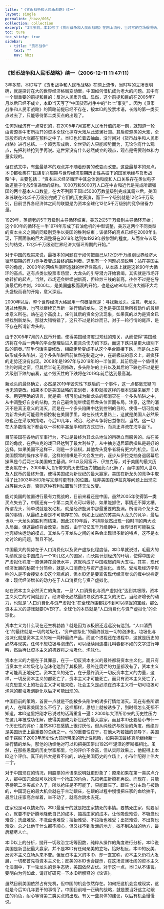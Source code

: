 ```yaml
---
title: "《货币战争和人民币战略》续一"
layout: single
permalink: /hbzz/005/
collection: collection
excerpt: "3年多前，本ID写了《货币战争和人民币战略》在网上流传，当时写的立场很明确，就是探讨在大的世界经济格局变动里，中国如何借机成为老大的问题。其中有一个很重要的前提和目的：反对人民币升值。显然，这个前提和目的在2005年7月以后已经不成立，本ID当天写了“中国货币战争中的“七七”事变” 。因为《货币战争和人民币战略》的策略前提已经不存在，按本ID的股票术语，长线的第一类买点过去了，只能等待第二类买点的出现了。"
toc: ture
toc_sticky: true
sidebar:
  - title: "货币战争"
    text: ""
    nav: hbzz
---
```


### 《货币战争和人民币战略》续一（2006-12-11 11:47:11）

3年多前，本ID写了《货币战争和人民币战略》在网上流传，当时写的立场很明确，就是探讨在大的世界经济格局变动里，中国如何借机成为老大的问题。其中有一个很重要的前提和目的：反对人民币升值。显然，这个前提和目的在2005年7月以后已经不成立，本ID当天写了“中国货币战争中的“七七”事变” 。因为《货币战争和人民币战略》的策略前提已经不存在，按本ID的股票术语，长线的第一类买点过去了，只能等待第二类买点的出现了。

任何对经济有一点常识的，在2005年7月宣布人民币升值的那一刻，就知道一轮由资源类牛市所拉开的资本全球化掠夺大戏从此波澜壮阔。其后资源类的大涨，全球股市的大涨都在预料之中了。本ID也忙着去抽血，没时间对《货币战争和人民币战略》进行总结。一个趋势形成后，全世界的人只能顺势而为，无论你有什么观点，先把利益抢到手再说。这世界没有什么必然成立的观点，观点是需要利益和力量实现的。

但在该文中，有些最基本的观点并不随着形势的改变而改变。这些最基本的观点，本ID都收集在“民族复兴周期与世界经济周期历史性共振下的国家地缘与货币战略”中，主要包括： “资本主义经济循环中其总体饱和度和人口关系存在类似电子轨道量子化般5倍递增的结构。1000万和5000万人口在中古和近代是完成所谓强国的两个基本人口数量。在大不列颠王国以5000万数量级别完成其霸业后，美国和苏联在2亿5千万级别完成了它们的历史表演，而下一个级别就是12亿5千万级别，目前世界各经济体之间的联盟是为资本全球化12亿5千万级别的竞争储备力量。

1929年，英德老的5千万级别主导循环结束，美苏2亿5千万级别主导循环开始；这个90年的循环在一半1974年形成了石油危机的中型调整，美苏这两个不同类型的资本主义之间的同级别竞争以美国的胜利结束；该循环的高点已经在2000年出现，下面面临的巨大调整将在2019年达到如1929年般惨烈的程度，从而宣布该级别的结束，12亿5千万级别世界经济大循环周期的开始。”

对于中国的现实来说，最根本的问题在于如何把自己从12亿5千万级别世界经济大循环周期的有力竞争者变成最终的胜利者。这里有一个问题必须说明：站在美国主导的角度，2000年的网络热潮所造就的世界性高点，从本质上就是这轮90年大循环的高点。这有点类似股票市场里，大龙头的引导潜力开始衰竭，其实就是市场开始转折的起点。当然，市场还会继续创新高，但轮炒三线的新高，往往不过是在导演最后的冲刺。2000年，是美国盛极而衰的开始，也是这轮90年经济大循环大龙头盛极而衰的开始，意义深远。

2000年以后，整个世界经济大格局用一句概括就是：寻找新龙头。注意，老龙头通过休整后，也可以继续充当新一轮行情的龙头，这也是美国其后所有动作的最根本意义所在。站在这个高度上，任何其后的资金分流现象，如果真的以为是资金已经找到新龙头，那就大错特错了。这只不过是轮炒而已，对于一轮行情的尾声，是不存在所谓新龙头的。

由于2005年7月的人民币升值，使得美国经济度过短线的难关，从而使得“美国经济将在今后一两年的平台整理后进入更具杀伤力的下跌，而这下跌只是更大级别下跌的前奏。”前半句话需要修改，相应走势变成不从这个平台直接下跌，而是向上突破形成多头陷阱，这个多头陷阱目前依然在制造之中，在最极端的意义上，最疯狂的走势还没有出现。2008年是1997年与2019年的一半位置，其前后是一个值得关注的时间之窗。但其后半句无须修改，多头陷阱的上升以及其后的下跌也不过是更大级别下跌的前奏，这个毁灭性的下跌将在2019年前后达到最高潮。

新龙头的最终确立，必然是2019年毁灭性下跌后的一个事件，这一点都毫无疑问也无须更改。如果本ID是美国战略的策划者，本ID就按这样的根本思路来展开：诱多。用更明确的语言，就是把一切可能成为新龙头的都消灭在一个多头陷阱之中，从中调整好自身的结构，为自己最终能继续霸居龙头位置而布局。注意，这里的消灭不是真正意义的消灭，而是在一个多头陷阱中达到控制的目的，使得一切可能成为新龙头的可能最终都控制在美国手里。站在长线大思路上，这就是美国人必然采取也正在采取的策略，今后10几年，政治、经济斗争将日益惨烈，当然，这一切在大多数情况下都会以一种和平甚至平和的方式进行，而真正洋流在海平面下。

目前美国在各地的军事行为，不过是最终为其龙头地位的再确立而服务的。站在美国的角度，在伊拉克的戏已经达到了最大利益了，从中抽身退居幕后操纵是最好的选择。如果美国不这样干，则是一步错棋，其他龙头竞争者将有更大的机会。但从美国惯常的操作水平看，这样的错棋是不大会发生的，逐步从伊拉克抽身退居幕后操纵是今后两三年美国的主基调。911以及阿富汗、伊拉克等，对于美国的最大历史贡献在于，2000年大顶所带来的历史性压力被因此而化解了，而中国的入世以及人民币的最终升值，使得美国成为新世纪的最大赢家，美国在新龙头的竞争中取得了比2003年本ID所写文章时更有利的位置。除非美国在伊拉克等问题上出现恋战等巨大失误，否则这种有利位置暂时还无法改变。

能对美国的位置进行最有力挑战的，目前来看还是中国。虽然2005年使得第一类买点失去了，中国还有一个第二类买点可以等待，如果能抓住，事情还不算太糟。所谓龙头，简单说就是发动机、就是经济旋涡中那最重要的旋涡。所谓两个龙头之类的事情，从最终上看是不可能存在的。例如上世纪的苏美两大龙头的竞争，最后也以一大龙头的胜利而结束。因此2019年后，不排除依然出现一段时间的两大龙头局面，但这最终将会改变。当然，由于12亿五千万级别中，世界很有可能裂成地壳板块运动的模式，其龙头与非龙头之间的关系会出现很多新的特点，这不是本文讨论的问题，暂且不说。

中国最大的优势在于人口消费化以及资产虚拟化程度低。本ID早就说过，毛最大的功绩就是让中国成为一个10几亿人的国家，而长期计划经济的环境，使得中国资产虚拟化程度一直保持在最低水平，这就构成了中国崛起的两大支柱。其实，现代经济发展的秘密十分简单，就是人口消费化与资产虚拟化。当然，受垃圾经济学影响的人是不会接受本ID这个观点的，但本ID还是要宣告现代经济增长的缠中说禅定律：现代经济增长的动力在于人口消费化与资产虚拟化。

站在资本主义必然灭亡的角度，一旦“人口消费化与资产虚拟化”达到其极限，资本主义灭亡的时间就到了。经济增长必然最终导致资本主义的灭亡，当经济增长的动力，也就是“人口消费化与资产虚拟化”在全球范围都找不到可以挖掘的宝藏，那么资本主义的游戏就要OVER了。全球化的本质就是“人口消费化与资产虚拟化”的全球化。

资本主义为什么现在还生机勃勃？就是因为该极限还远远没有达到。“人口消费化”的最终就是一切的垃圾化，“资产虚拟化”的最终就是一切的泡沫化。垃圾化与泡沫化就是资本主义的唯一两种最终产品。而这个进程还在进程中，这就是历史的必然与现实。任何不想垃圾与泡沫的，可以继续用连猫儿叫春都不如的文字进行呻吟，然后再让资本主义的机器将之垃圾化、泡沫化。

资本主义的力量在于其罪恶，在于一切反资本主义的最终都将资本主义化。而只有当资本主义垃圾化与泡沫化达到了其极限，最终连腐烂的力量都没有了，资本主义才可能真正地死亡。资本主义的死亡，在于最终消灭一切反资本主义的力量，这样，一切反资本主义的都死亡了，资本主义才可能死亡。而只有资本主义死亡了，马克思意义上的社会主义才可能来临。社会主义是必须在资本主义将一切可垃圾可泡沫的都垃圾泡脉化以后才可能出现的。

中国目前的策略，首要一点就是不能被多头陷阱的诱多行情给消灭。现在有些所谓的人，在叫嚣美国怎么不行了，这样那样，思想上就被诱多了，到时候怎么死都不知道。本ID这里把刚才已说过的话再重复一遍：2000年大顶所带来的历史性压力在这几年被成功化解，使得美国成为新世纪的最大赢家。而且本ID还要给小布什一个历史性的评价：虽然本ID在感情上很讨厌他，但从纯经济与政治的角度，他绝对是美国历史上最重要的总统之一。他的重要性在于，在他大巧若拙的领导下，美国终于摆脱了2000年历史性大顶所带来的历史性风险，如果美国最终真能继续新一轮行情的龙头，那他的功绩绝对可以和把美国带出1929年泥潭的罗斯福相比。虽然，在那些愚蠢的历史学家那里，他的评价不会高，但从实际效果上，他配得上本ID这个评价。真正的伟大是看不出的，站在美国历史的立场上，小布什配得上伟大二字。

对于中国现在的情况，用股票的术语来说明就更形象了：原来如果在第一类买点介入，那中国完全就可以扮演一个抢庄的角色，先把老庄折腾死再说。而现在，只能等待第二类买点介入了，所以抢庄是不可能了，只能跟庄了。跟庄也分主动与被动的，中国现在的最大机会就在于主动跟庄，在跟的过程中慢慢把庄家的血给抽干，最后让庄家高台举着，举不动了，就高台跳水去死。

庄家也是可以搞死的，本ID最爱干的就是把庄家搞死的事情。要搞死庄家，就要耐心，就要不断折腾地降低自己的成本、掂高庄家的成本，让他吸盘难受、不吸盘也难受；洗盘难受、不洗盘也难受；拉抬难受、不拉抬也难受；出货难受、不出货也难受。总之让他干什么都不顺心，但又找不到发泄的地方，找不到决战的地方，最后精尽人亡。

本ID以上的分析，抛开一切政治立场等因数，纯粹从操作的角度进行分析。本ID说美国是新世纪最大赢家，并不是本ID有任何亲美的立场，恰好相反，本ID的反美、反资本主义立场从来不变。但反资本主义的本ID，却一直宣称，资本主义仍将大发展，一切都首先将资本主义化；反美的本ID也会提示，在这场波澜壮阔的资本主义化浪潮中，下一轮龙头的竞争态势，美国依然占优。对于这一点，本ID从不讳言。要明白为何如此，请好好研究一下本ID所解释的《论语》。

虽然目前美国依然占有先机，但中国的机会依然存在。如何把这机会变成现实，这就是今后10几年要干的事情了。中国目前唯一正确的战略，就是要当好这主动跟庄的角色，耐心等待第二类买点的出现。有关一些具体的建议，以后有机会慢慢说。
